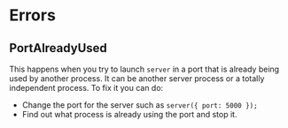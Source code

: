 # Errors

## PortAlreadyUsed

This happens when you try to launch `server` in a port that is already being used by another process. It can be another server process or a totally independent process. To fix it you can do:

- Change the port for the server such as `server({ port: 5000 });`
- Find out what process is already using the port and stop it.
